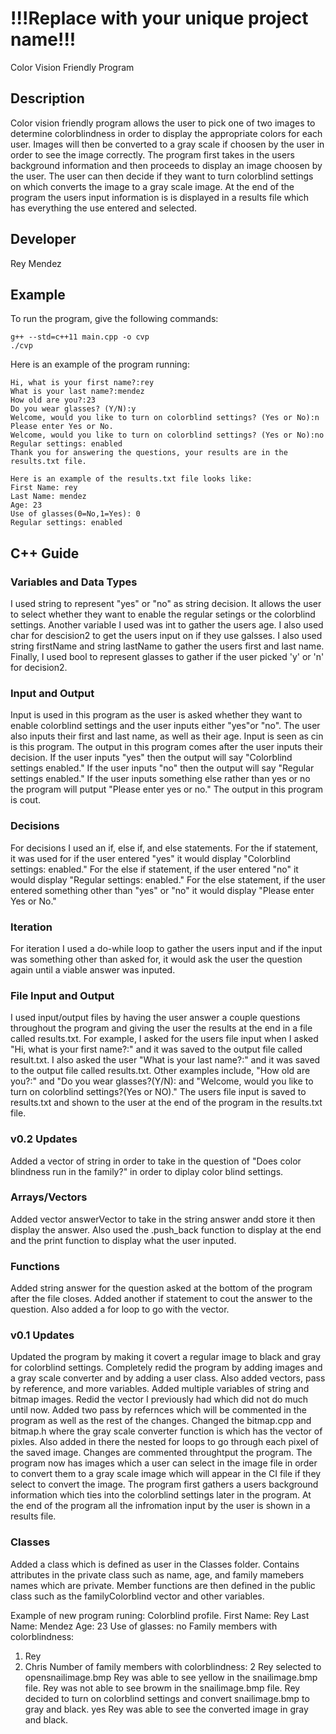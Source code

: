 # !!!Replace with your unique project name!!!
Color Vision Friendly Program 
## Description
Color vision friendly program allows the user to pick one of two images to determine colorblindness in order to display the appropriate colors for each user. Images will then be converted to a gray scale if choosen by the user in order to see the image correctly. The program first takes in the users background information and then proceeds to display an image choosen by the user. The user can then decide if they want to turn colorblind settings on which converts the image to a gray scale image. At the end of the program the users input information is is displayed in a results file which has everything the use entered and selected. 

## Developer

Rey Mendez

## Example

To run the program, give the following commands:

```
g++ --std=c++11 main.cpp -o cvp
./cvp
```

Here is an example of the program running:

```
Hi, what is your first name?:rey
What is your last name?:mendez 
How old are you?:23
Do you wear glasses? (Y/N):y
Welcome, would you like to turn on colorblind settings? (Yes or No):n
Please enter Yes or No.
Welcome, would you like to turn on colorblind settings? (Yes or No):no
Regular settings: enabled
Thank you for answering the questions, your results are in the results.txt file.

Here is an example of the results.txt file looks like:
First Name: rey
Last Name: mendez
Age: 23
Use of glasses(0=No,1=Yes): 0
Regular settings: enabled
```

## C++ Guide

### Variables and Data Types

I used string to represent "yes" or "no" as string decision. It allows the user to select whether they want to enable the regular setings or the colorblind settings. Another variable I used was int to gather the users age. I also used char for descision2 to get the users input on if they use galsses. I also used string firstName and string lastName to gather the users first and last name. Finally, I used bool to represent glasses to gather if the user picked 'y' or 'n' for decision2.


### Input and Output

Input is used in this program as the user is asked whether they want to enable colorblind settings and the user inputs either "yes"or "no". The user also inputs their first and last name, as well as their age. Input is seen as cin is this program. 
The output in this program comes after the user inputs their decision. If the user inputs "yes" then the output will say "Colorblind settings enabled." If the user inputs "no" then the output will say "Regular settings enabled." If the user inputs something else rather than yes or no the program will putput "Please enter yes or no." The output in this program is cout.
### Decisions

For decisions I used an if, else if, and else statements. For the if statement, it was used for if the user entered "yes" it would display "Colorblind settings: enabled." For the else if statement, if the user entered "no" it would display "Regular settings: enabled." For the else statement, if the user entered something other than "yes" or "no" it would display "Please enter Yes or No."

### Iteration

For iteration I used a do-while loop to gather the users input and if the input was something other than asked for, it would ask the user the question again until a viable answer was inputed. 

### File Input and Output

I used input/output files by having the user answer a couple questions throughout the program and giving the user the results at the end in a file called results.txt. For example, I asked for the users file input when I asked "Hi, what is your first name?:" and it was saved to the output file called result.txt. I also asked the user "What is your last name?:" and it was saved to the output file called results.txt. Other examples include, "How old are you?:" and "Do you wear glasses?(Y/N): and "Welcome, would you like to turn on colorblind settings?(Yes or NO)." The users file input is saved to results.txt and shown to the user at the end of the program in the results.txt file.

### v0.2 Updates
Added a vector of string in order to take in the question of "Does color blindness run in the family?" in order to diplay color blind settings. 
### Arrays/Vectors
Added vector answerVector to take in the string answer andd store it then display the answer. Also used the .push_back function to display at the end and the print function to display what the user inputed. 
### Functions
Added string answer for the question asked at the bottom of the program after the file closes. Added another if statement to cout the answer to the question. Also added a for loop to go with the vector. 
### v0.1 Updates
Updated the program by making it covert a regular image to black and gray for colorblind settings. Completely redid the program by adding images and a gray scale converter and by adding a user class. Also added vectors, pass by reference, and more variables. Added multiple variables of string and bitmap images. Redid the vector I previously had which did not do much until now. Added two pass by refernces which will be commented in the program as well as the rest of the changes. Changed the bitmap.cpp and bitmap.h where the gray scale converter function is which has the vector of pixles. Also added in there the nested for loops to go through each pixel of the saved image. Changes are commented throughtput the program. The program now has images which a user can select in the image file in order to convert them to a gray scale image which will appear in the CI file if they select to convert the image. The program first gathers a users background information which ties into the colorblind settings later in the program. At the end of the program all the infromation input by the user is shown in a results file.
### Classes
Added a class which is defined as user in the Classes folder. Contains attributes in the private class such as name, age, and family mamebers names which are private. Member functions are then defined in the public class such as the familyColorblind vector and other variables. 

Example of new program runing:
   Colorblind profile.
First Name: Rey
Last Name: Mendez
Age: 23
Use of glasses: no
Family members with colorblindness:
1. Rey 
2. Chris 
Number of family members with colorblindness: 2
Rey selected to opensnailimage.bmp
Rey was able to see yellow in the snailimage.bmp file.
Rey was not able to see browm in the snailimage.bmp file.
Rey decided to turn on colorblind settings and convert snailimage.bmp to gray and black.
yes Rey was able to see the converted image in gray and black.